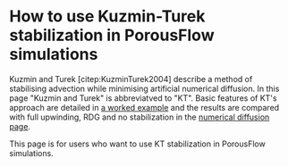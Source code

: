 # How to use Kuzmin-Turek stabilization in PorousFlow simulations

Kuzmin and Turek [citep:KuzminTurek2004] describe a method of stabilising advection while minimising artificial numerical diffusion.  In this page "Kuzmin and Turek" is abbreviatved to "KT".   Basic features of KT's approach are detailed in [a worked example](kt_worked.md) and the results are compared with full upwinding, RDG and no stabilization in the [numerical diffusion page](numerical_diffusion.md).

This page is for users who want to use KT stabilization in PorousFlow simulations.




